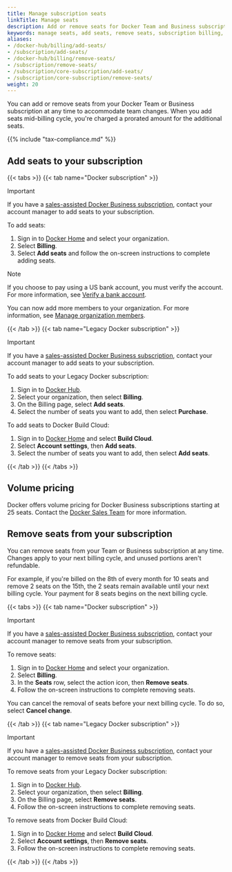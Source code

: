 ```yaml
---
title: Manage subscription seats
linkTitle: Manage seats
description: Add or remove seats for Docker Team and Business subscriptions
keywords: manage seats, add seats, remove seats, subscription billing, team members
aliases:
- /docker-hub/billing/add-seats/
- /subscription/add-seats/
- /docker-hub/billing/remove-seats/
- /subscription/remove-seats/
- /subscription/core-subscription/add-seats/
- /subscription/core-subscription/remove-seats/
weight: 20
---
```


You can add or remove seats from your Docker Team or Business subscription at any time to accommodate team changes. When you add seats mid-billing cycle, you're charged a prorated amount for the additional seats.

{{% include "tax-compliance.md" %}}

## Add seats to your subscription

{{< tabs >}}
{{< tab name="Docker subscription" >}}

> [!IMPORTANT]
>
> If you have a [sales-assisted Docker Business subscription](details.md#sales-assisted), contact your account manager to add seats to your subscription.

To add seats:

1. Sign in to [Docker Home](https://app.docker.com/) and select your
organization.
1. Select **Billing**.
1. Select **Add seats** and follow the on-screen instructions to complete
adding seats.

> [!NOTE]
>
> If you choose to pay using a US bank account, you must verify the account. For
> more information, see [Verify a bank account](manuals/billing/payment-method.md#verify-a-bank-account).

You can now add more members to your organization. For more information, see [Manage organization members](../admin/organization/members.md).

{{< /tab >}}
{{< tab name="Legacy Docker subscription" >}}

> [!IMPORTANT]
>
> If you have a [sales-assisted Docker Business subscription](details.md#sales-assisted), contact your account manager to add seats to your subscription.

To add seats to your Legacy Docker subscription:

1. Sign in to [Docker Hub](https://hub.docker.com).
1. Select your organization, then select **Billing**.
1. On the Billing page, select **Add seats**.
1. Select the number of seats you want to add, then select **Purchase**.

To add seats to Docker Build Cloud:

1. Sign in to [Docker Home](https://app.docker.com) and select **Build Cloud**.
1. Select **Account settings**, then **Add seats**.
1. Select the number of seats you want to add, then select **Add seats**.

{{< /tab >}}
{{< /tabs >}}

## Volume pricing

Docker offers volume pricing for Docker Business subscriptions starting at 25 seats. Contact the [Docker Sales Team](https://www.docker.com/pricing/contact-sales/) for more information.

## Remove seats from your subscription

You can remove seats from your Team or Business subscription at any time. Changes apply to your next billing cycle, and unused portions aren't refundable.

For example, if you're billed on the 8th of every month for 10 seats and remove 2 seats on the 15th, the 2 seats remain available until your next billing cycle. Your payment for 8 seats begins on the next billing cycle.

{{< tabs >}}
{{< tab name="Docker subscription" >}}

> [!IMPORTANT]
>
> If you have a [sales-assisted Docker Business subscription](details.md#sales-assisted), contact your account manager to remove seats from your subscription.

To remove seats:

1. Sign in to [Docker Home](https://app.docker.com/) and select your
organization.
1. Select **Billing**.
1. In the **Seats** row, select the action icon, then **Remove seats**.
1. Follow the on-screen instructions to complete removing seats.

You can cancel the removal of seats before your next billing cycle. To do so, select **Cancel change**.

{{< /tab >}}
{{< tab name="Legacy Docker subscription" >}}

> [!IMPORTANT]
>
> If you have a [sales-assisted Docker Business subscription](details.md#sales-assisted), contact your account manager to remove seats from your subscription.

To remove seats from your Legacy Docker subscription:

1. Sign in to [Docker Hub](https://hub.docker.com).
1. Select your organization, then select **Billing**.
1. On the Billing page, select **Remove seats**.
1. Follow the on-screen instructions to complete removing seats.

To remove seats from Docker Build Cloud:

1. Sign in to [Docker Home](https://app.docker.com) and select **Build Cloud**.
1. Select **Account settings**, then **Remove seats**.
1. Follow the on-screen instructions to complete removing seats.

{{< /tab >}}
{{< /tabs >}}